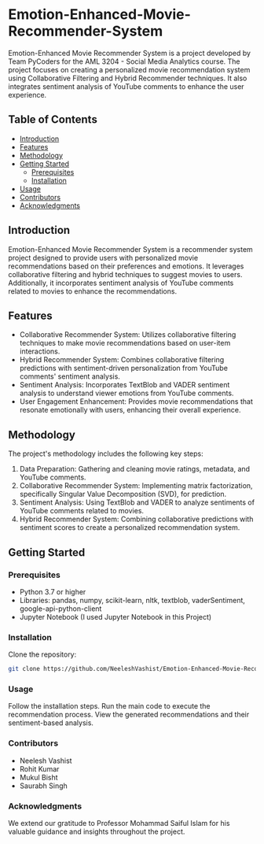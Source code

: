 # Emotion-Enhanced-Movie-Recommender-System
Emotion-Enhanced Movie Recommender System is a project developed by Team PyCoders for the AML 3204 - Social Media Analytics course. The project focuses on creating a personalized movie recommendation system using Collaborative Filtering and Hybrid Recommender techniques. It also integrates sentiment analysis of YouTube comments to enhance the user experience.

## Table of Contents

- [Introduction](#introduction)
- [Features](#features)
- [Methodology](#methodology)
- [Getting Started](#getting-started)
  - [Prerequisites](#prerequisites)
  - [Installation](#installation)
- [Usage](#usage)
- [Contributors](#contributors)
- [Acknowledgments](#acknowledgments)

## Introduction

Emotion-Enhanced Movie Recommender System is a recommender system project designed to provide users with personalized movie recommendations based on their preferences and emotions. It leverages collaborative filtering and hybrid techniques to suggest movies to users. Additionally, it incorporates sentiment analysis of YouTube comments related to movies to enhance the recommendations.

## Features

- Collaborative Recommender System: Utilizes collaborative filtering techniques to make movie recommendations based on user-item interactions.
- Hybrid Recommender System: Combines collaborative filtering predictions with sentiment-driven personalization from YouTube comments' sentiment analysis.
- Sentiment Analysis: Incorporates TextBlob and VADER sentiment analysis to understand viewer emotions from YouTube comments.
- User Engagement Enhancement: Provides movie recommendations that resonate emotionally with users, enhancing their overall experience.

## Methodology

The project's methodology includes the following key steps:

1. Data Preparation: Gathering and cleaning movie ratings, metadata, and YouTube comments.
2. Collaborative Recommender System: Implementing matrix factorization, specifically Singular Value Decomposition (SVD), for prediction.
3. Sentiment Analysis: Using TextBlob and VADER to analyze sentiments of YouTube comments related to movies.
4. Hybrid Recommender System: Combining collaborative predictions with sentiment scores to create a personalized recommendation system.

## Getting Started

### Prerequisites

- Python 3.7 or higher
- Libraries: pandas, numpy, scikit-learn, nltk, textblob, vaderSentiment, google-api-python-client
- Jupyter Notebook (I used Jupyter Notebook in this Project)

### Installation

Clone the repository:

   ```bash
   git clone https://github.com/NeeleshVashist/Emotion-Enhanced-Movie-Recommender-System.git
   ```

### Usage
Follow the installation steps.
Run the main code to execute the recommendation process.
View the generated recommendations and their sentiment-based analysis.

### Contributors
- Neelesh Vashist
- Rohit Kumar
- Mukul Bisht
- Saurabh Singh

### Acknowledgments
We extend our gratitude to Professor Mohammad Saiful Islam for his valuable guidance and insights throughout the project.